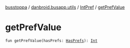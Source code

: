 [busstoppa](../../index.md) / [danbroid.busapp.utils](../index.md) / [IntPref](index.md) / [getPrefValue](./get-pref-value.md)

# getPrefValue

`fun getPrefValue(hasPrefs: `[`HasPrefs`](../-has-prefs/index.md)`): `[`Int`](https://kotlinlang.org/api/latest/jvm/stdlib/kotlin/-int/index.html)